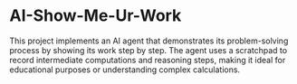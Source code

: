 # AI-Show-Me-Ur-Work
This project implements an AI agent that demonstrates its problem-solving process by showing its work step by step. The agent uses a scratchpad to record intermediate computations and reasoning steps, making it ideal for educational purposes or understanding complex calculations.
